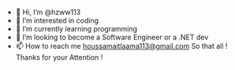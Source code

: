 - 👋 Hi, I’m @hzww113
- 👀 I’m interested in coding
- 🌱 I’m currently learning programming
- 💞️ I’m looking to become a Software Engineer or a .NET dev
- 📫 How to reach me houssamaitlaama113@gmail.com
So that all !
Thanks for your Attention ! 

<!---
hzww113/hzww113 is a ✨ special ✨ repository because its `README.md` (this file) appears on your GitHub profile.
You can click the Preview link to take a look at your changes.
--->
